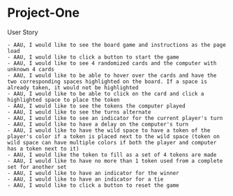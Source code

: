 # Project-One

User Story

    - AAU, I would like to see the board game and instructions as the page load
    - AAU, I would like to click a button to start the game
    - AAU, I would like to see 4 randomized cards and the computer with unknown 4 cards
    - AAU, I would like to be able to hover over the cards and have the two corresponding spaces highlighted on the board. If a space is already taken, it would not be highlighted
    - AAU, I would like to be able to click on the card and click a highlighted space to place the token
    - AAU, I would like to see the tokens the computer played
    - AAU, I would like to see the turns alternate
    - AAU, I would like to see an indicator for the current player's turn
    - AAU, I would like to have a delay on the computer's turn
    - AAU, I would like to have the wild space to have a token of the player's color if a token is placed next to the wild space (token on wild space can have multiple colors if both the player and computer has a token next to it)
    - AAU, I would like the token to fill as a set of 4 tokens are made
    - AAU, I would like to have no more than 1 token used from a complete set for another set
    - AAU, I would like to have an indicator for the winner
    - AAU, I would like to have an indicator for a tie
    - AAU, I would like to click a button to reset the game
     


